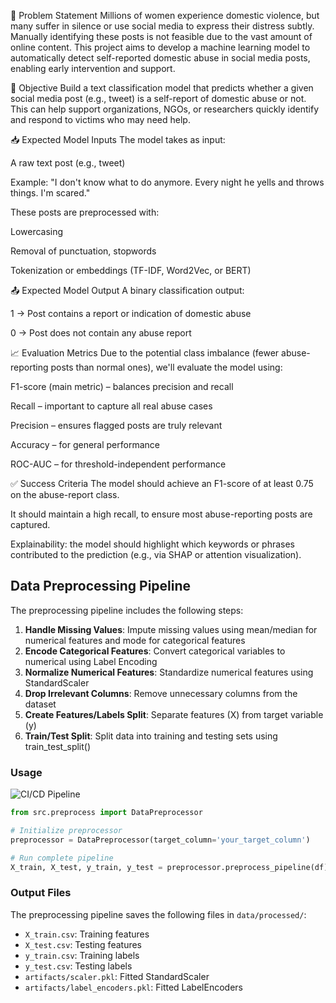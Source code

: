 📌 Problem Statement
Millions of women experience domestic violence, but many suffer in silence or use social media to express their distress subtly. Manually identifying these posts is not feasible due to the vast amount of online content. This project aims to develop a machine learning model to automatically detect self-reported domestic abuse in social media posts, enabling early intervention and support.

🎯 Objective
Build a text classification model that predicts whether a given social media post (e.g., tweet) is a self-report of domestic abuse or not. This can help support organizations, NGOs, or researchers quickly identify and respond to victims who may need help.

📥 Expected Model Inputs
The model takes as input:

A raw text post (e.g., tweet)

Example:
"I don't know what to do anymore. Every night he yells and throws things. I'm scared."

These posts are preprocessed with:

Lowercasing

Removal of punctuation, stopwords

Tokenization or embeddings (TF-IDF, Word2Vec, or BERT)

📤 Expected Model Output
A binary classification output:

1 → Post contains a report or indication of domestic abuse

0 → Post does not contain any abuse report

📈 Evaluation Metrics
Due to the potential class imbalance (fewer abuse-reporting posts than normal ones), we'll evaluate the model using:

F1-score (main metric) – balances precision and recall

Recall – important to capture all real abuse cases

Precision – ensures flagged posts are truly relevant

Accuracy – for general performance

ROC-AUC – for threshold-independent performance

✅ Success Criteria
The model should achieve an F1-score of at least 0.75 on the abuse-report class.

It should maintain a high recall, to ensure most abuse-reporting posts are captured.

Explainability: the model should highlight which keywords or phrases contributed to the prediction (e.g., via SHAP or attention visualization).

## Data Preprocessing Pipeline

The preprocessing pipeline includes the following steps:

1. **Handle Missing Values**: Impute missing values using mean/median for numerical features and mode for categorical features
2. **Encode Categorical Features**: Convert categorical variables to numerical using Label Encoding
3. **Normalize Numerical Features**: Standardize numerical features using StandardScaler
4. **Drop Irrelevant Columns**: Remove unnecessary columns from the dataset
5. **Create Features/Labels Split**: Separate features (X) from target variable (y)
6. **Train/Test Split**: Split data into training and testing sets using train_test_split()

### Usage
![CI/CD Pipeline](https://github.com/Efratsc/ML_fundamentals_proj/actions/workflows/deploy.yml/badge.svg)

```python
from src.preprocess import DataPreprocessor

# Initialize preprocessor
preprocessor = DataPreprocessor(target_column='your_target_column')

# Run complete pipeline
X_train, X_test, y_train, y_test = preprocessor.preprocess_pipeline(df)
```

### Output Files

The preprocessing pipeline saves the following files in `data/processed/`:
- `X_train.csv`: Training features
- `X_test.csv`: Testing features  
- `y_train.csv`: Training labels
- `y_test.csv`: Testing labels
- `artifacts/scaler.pkl`: Fitted StandardScaler
- `artifacts/label_encoders.pkl`: Fitted LabelEncoders